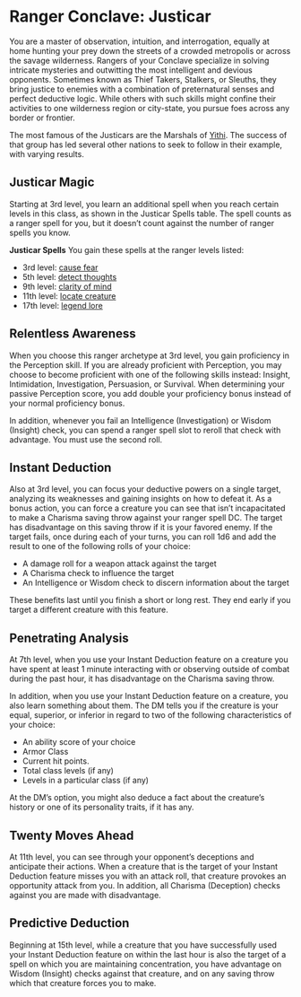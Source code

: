 # Ranger Conclave: Justicar
You are a master of observation, intuition, and interrogation, equally at home hunting your prey down the streets of a crowded metropolis or across the savage wilderness. Rangers of your Conclave specialize in solving intricate mysteries and outwitting the most intelligent and devious opponents. Sometimes known as Thief Takers, Stalkers, or Sleuths, they bring justice to enemies with a combination of preternatural senses and perfect deductive logic. While others with such skills might confine their activities to one wilderness region or city-state, you pursue foes across any border or frontier.

The most famous of the Justicars are the Marshals of [Yithi](/Nations/Yithi.md). The success of that group has led several other nations to seek to follow in their example, with varying results.

## Justicar Magic
Starting at 3rd level, you learn an additional spell when you reach certain levels in this class, as shown in the Justicar Spells table. The spell counts as a ranger spell for you, but it doesn’t count against the number of ranger spells you know.

**Justicar Spells**
You gain these spells at the ranger levels listed:
* 3rd level: [cause fear]()
* 5th level: [detect thoughts]()
* 9th level: [clarity of mind]()
* 11th level: [locate creature]() 
* 17th level: [legend lore]()

## Relentless Awareness
When you choose this ranger archetype at 3rd level, you gain proficiency in the Perception skill. If you are already proficient with Perception, you may choose to become proficient with one of the following skills instead: Insight, Intimidation, Investigation, Persuasion, or Survival. When determining your passive Perception score, you add double your proficiency bonus instead of your normal proficiency bonus.

In addition, whenever you fail an Intelligence (Investigation) or Wisdom (Insight) check, you can spend a ranger spell slot to reroll that check with advantage. You must use the second roll.

## Instant Deduction
Also at 3rd level, you can focus your deductive powers on a single target, analyzing its weaknesses and gaining insights on how to defeat it. As a bonus action, you can force a creature you can see that isn’t incapacitated to make a Charisma saving throw against your ranger spell DC. The target has disadvantage on this saving throw if it is your favored enemy. If the target fails, once during each of your turns, you can roll 1d6 and add the result to one of the following rolls of your choice:
* A damage roll for a weapon attack against the target
* A Charisma check to influence the target
* An Intelligence or Wisdom check to discern information about the target

These benefits last until you finish a short or long rest. They end early if you target a different creature with this feature.

## Penetrating Analysis
At 7th level, when you use your Instant Deduction feature on a creature you have spent at least 1 minute interacting with or observing outside of combat during the past hour, it has disadvantage on the Charisma saving throw.

In addition, when you use your Instant Deduction feature on a creature, you also learn something about them. The DM tells you if the creature is your equal, superior, or inferior in regard to two of the following characteristics of your choice:
* An ability score of your choice
* Armor Class
* Current hit points.
* Total class levels (if any)
* Levels in a particular class (if any)

At the DM’s option, you might also deduce a fact about the creature’s history or one of its personality traits, if it has any.

## Twenty Moves Ahead
At 11th level, you can see through your opponent’s deceptions and anticipate their actions. When a creature that is the target of your Instant Deduction feature misses you with an attack roll, that creature provokes an opportunity attack from you. In addition, all Charisma (Deception) checks against you are made with disadvantage.

## Predictive Deduction
Beginning at 15th level, while a creature that you have successfully used your Instant Deduction feature on within the last hour is also the target of a spell on which you are maintaining concentration, you have advantage on Wisdom (Insight) checks against that creature, and on any saving throw which that creature forces you to make.
